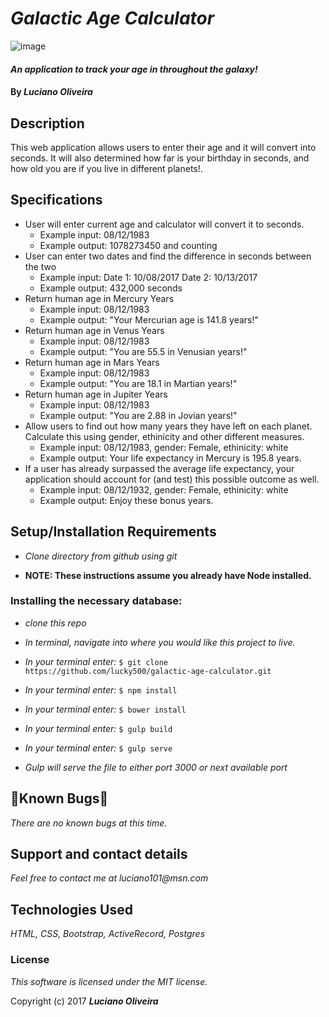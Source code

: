 # _Galactic Age Calculator_

![image]()

#### _An application to track your age in throughout the galaxy!_

#### By _**Luciano Oliveira**_

## Description

This web application allows users to enter their age and it will convert into seconds. It will also determined how far is your birthday in seconds, and how old you are if you live in different planets!.

## Specifications
* User will enter current age and calculator will convert it to seconds.
  * Example input: 08/12/1983
  * Example output: 1078273450 and counting
* User can enter two dates and find the difference in seconds between the two
  * Example input: Date 1: 10/08/2017 Date 2: 10/13/2017
  * Example output: 432,000 seconds
* Return human age in Mercury Years
  * Example input: 08/12/1983
  * Example output: "Your Mercurian age is 141.8 years!"
* Return human age in Venus Years
  * Example input: 08/12/1983
  * Example output: "You are 55.5 in Venusian years!"
* Return human age in Mars Years
  * Example input: 08/12/1983
  * Example output: "You are 18.1 in Martian years!"
* Return human age in Jupiter Years
  * Example input: 08/12/1983
  * Example output: "You are 2.88 in Jovian years!"
* Allow users to find out how many years they have left on each planet. Calculate this using gender, ethinicity and other different measures.
  * Example input: 08/12/1983, gender: Female, ethinicity: white
  * Example output: Your life expectancy in Mercury is 195.8 years.
* If a user has already surpassed the average life expectancy, your application should account for (and test) this possible outcome as well.
  * Example input: 08/12/1932, gender: Female, ethinicity: white
  * Example output: Enjoy these bonus years.

## Setup/Installation Requirements

* _Clone directory from github using git_

* __NOTE: These instructions assume you already have Node installed.__

### Installing the necessary database:

* _clone this repo_

* _In terminal, navigate into where you would like this project to live._

* _In your terminal enter:_ ``` $ git clone https://github.com/lucky500/galactic-age-calculator.git ```

* _In your terminal enter:_ ``` $ npm install ```

* _In your terminal enter:_ ``` $ bower install ```

* _In your terminal enter:_ ``` $ gulp build ```

* _In your terminal enter:_ ``` $ gulp serve ```


* _Gulp will serve the file to either port 3000 or next available port_


## 🐛Known Bugs🐛

_There are no known bugs at this time._

## Support and contact details

_Feel free to contact me at luciano101@msn.com_

## Technologies Used

_HTML, CSS, Bootstrap, ActiveRecord, Postgres_

### License

*This software is licensed under the MIT license.*

Copyright (c) 2017 **_Luciano Oliveira_**
